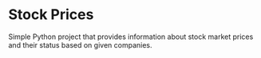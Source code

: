 # Stock Prices

Simple Python project that provides information about stock market prices and their status based on given companies.
